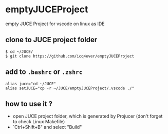 # emptyJUCEProject
empty JUCE Project for vscode on linux as IDE

## clone to JUCE project folder
```
$ cd ~/JUCE/
$ git clone https://github.com/icq4ever/emptyJUCEProject
```

## add to `.bashrc` or `.zshrc`
```
alias juce="cd ~/JUCE"
alias setJUCE="cp -r ~/JUCE/emptyJUCEProject/.vscode ./"
```

## how to use it ?
- open JUCE project folder, which is generated by Projucer (don't forget to check Linux Makefile)
- `Ctrl+Shift+B" and select "Build"
